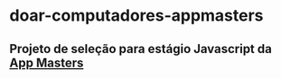 # doar-computadores-appmasters
## Projeto de seleção para estágio Javascript da [App Masters](https://www.appmasters.io/)
